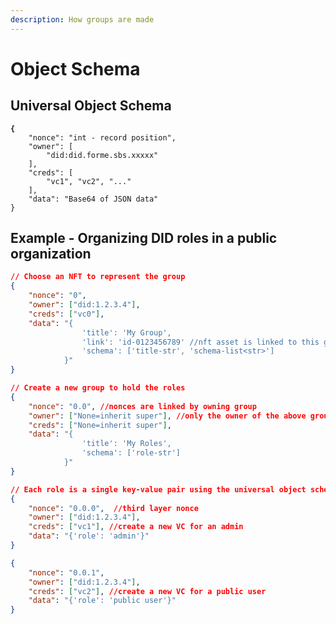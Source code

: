 ```yaml
---
description: How groups are made
---
```


# Object Schema

## Universal Object Schema

<pre class="language-json"><code class="lang-json"><strong>{
</strong>    "nonce": "int - record position",
    "owner": [
        "did:did.forme.sbs.xxxxx"
    ],
    "creds": [
        "vc1", "vc2", "..."
    ],
    "data": "Base64 of JSON data"
}
</code></pre>

## Example - Organizing DID roles in a public organization

```json
// Choose an NFT to represent the group
{
    "nonce": "0",
    "owner": ["did:1.2.3.4"],
    "creds": ["vc0"],
    "data": "{
                'title': 'My Group',
                'link': 'id-0123456789' //nft asset is linked to this group
                'schema': ['title-str', 'schema-list<str>']
            }"
}

// Create a new group to hold the roles
{
    "nonce": "0.0", //nonces are linked by owning group
    "owner": ["None=inherit super"], //only the owner of the above group can manage this group
    "creds": ["None=inherit super"],
    "data": "{
                'title': 'My Roles',
                'schema': ['role-str']
            }"
}

// Each role is a single key-value pair using the universal object schema
{
    "nonce": "0.0.0",  //third layer nonce
    "owner": ["did:1.2.3.4"],
    "creds": ["vc1"], //create a new VC for an admin
    "data": "{'role': 'admin'}"
}

{
    "nonce": "0.0.1",
    "owner": ["did:1.2.3.4"],
    "creds": ["vc2"], //create a new VC for a public user
    "data": "{'role': 'public user'}"
}
```
